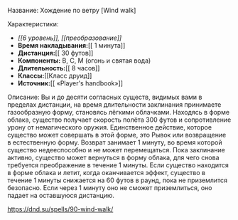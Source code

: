 Название: Хождение по ветру \[Wind walk] 

Характеристики:
- *[[6 уровень]], [[преобразование]]*
- **Время накладывания:**[[ 1 минута]]
- **Дистанция:**[[ 30 футов]]
- **Компоненты:** В, С, М (огонь и святая вода)
- **Длительность:**[[ 8 часов]]
- **Классы:**[[Класс  друид]]
- **Источник:**[[ «Player's handbook»]]

Описание:
Вы и до десяти согласных существ, видимых вами в пределах дистанции, на время длительности заклинания принимаете газообразную форму, становясь лёгкими облачками. Находясь в форме облака, существо получает скорость полёта 300 футов и сопротивление урону от немагического оружия. Единственное действие, которое существо может совершать в этой форме, это Рывок или возвращение в естественную форму. Возврат занимает 1 минуту, во время которой существо недееспособно и не может перемещаться. Пока заклинание активно, существо может вернуться в форму облака, для чего снова требуется преображение в течение 1 минуты.
Если существо находится в форме облака и летит, когда оканчивается эффект, существо в течение 1 минуты снижается на 60 футов в раунд, пока не приземлится безопасно. Если через 1 минуту оно не сможет приземлиться, оно падает на оставшуюся дистанцию.

https://dnd.su/spells/90-wind-walk/